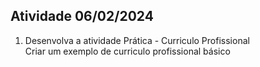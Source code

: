 
## Atividade 06/02/2024

1. Desenvolva a atividade Prática - Curriculo Profissional  
   Criar um exemplo de curriculo profissional básico